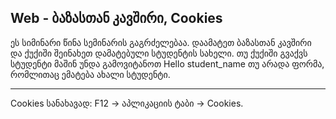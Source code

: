 ## Web - ბაზასთან კავშირი, Cookies

ეს სიმინარი წინა სემინარის გაგრძელებაა. დაამატეთ ბაზასთან კავშირი და ქუქიში შეინახეთ დამატებული სტუდენტის სახელი. თუ ქუქიში გვაქვს სტუდენტი
მაშინ უნდა გამოვიტანოთ Hello student_name თუ არადა ფორმა, რომლითაც ემატება ახალი სტუდენტი.

-------

Cookies სანახავად: F12 → აპლიკაციის ტაბი → Cookies.